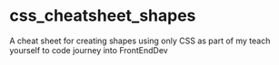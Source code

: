 # css_cheatsheet_shapes
A cheat sheet for creating shapes using only CSS as part of my teach yourself to code journey into FrontEndDev
